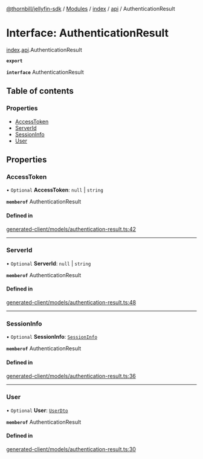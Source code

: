 [@thornbill/jellyfin-sdk](../README.md) / [Modules](../modules.md) / [index](../modules/index.md) / [api](../modules/index.api.md) / AuthenticationResult

# Interface: AuthenticationResult

[index](../modules/index.md).[api](../modules/index.api.md).AuthenticationResult

**`export`**

**`interface`** AuthenticationResult

## Table of contents

### Properties

- [AccessToken](index.api.AuthenticationResult.md#accesstoken)
- [ServerId](index.api.AuthenticationResult.md#serverid)
- [SessionInfo](index.api.AuthenticationResult.md#sessioninfo)
- [User](index.api.AuthenticationResult.md#user)

## Properties

### AccessToken

• `Optional` **AccessToken**: ``null`` \| `string`

**`memberof`** AuthenticationResult

#### Defined in

[generated-client/models/authentication-result.ts:42](https://github.com/thornbill/jellyfin-sdk-typescript/blob/eb13db7/src/generated-client/models/authentication-result.ts#L42)

___

### ServerId

• `Optional` **ServerId**: ``null`` \| `string`

**`memberof`** AuthenticationResult

#### Defined in

[generated-client/models/authentication-result.ts:48](https://github.com/thornbill/jellyfin-sdk-typescript/blob/eb13db7/src/generated-client/models/authentication-result.ts#L48)

___

### SessionInfo

• `Optional` **SessionInfo**: [`SessionInfo`](index.api.SessionInfo.md)

**`memberof`** AuthenticationResult

#### Defined in

[generated-client/models/authentication-result.ts:36](https://github.com/thornbill/jellyfin-sdk-typescript/blob/eb13db7/src/generated-client/models/authentication-result.ts#L36)

___

### User

• `Optional` **User**: [`UserDto`](index.api.UserDto.md)

**`memberof`** AuthenticationResult

#### Defined in

[generated-client/models/authentication-result.ts:30](https://github.com/thornbill/jellyfin-sdk-typescript/blob/eb13db7/src/generated-client/models/authentication-result.ts#L30)
